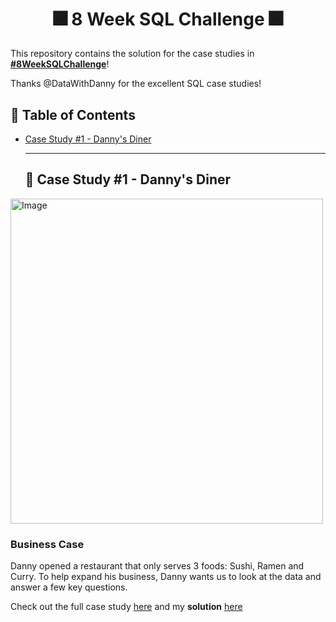 # <p align="center" style="margin-top: 0px;">🎆 8 Week SQL Challenge 🎆

This repository contains the solution for the case studies in **[#8WeekSQLChallenge](https://8weeksqlchallenge.com)**!

Thanks @DataWithDanny for the excellent SQL case studies!

## 🧾 Table of Contents
- [Case Study #1 - Danny's Diner](#-case-study-1---dannys-diner)
  
  ***
  
  ## 🍜 Case Study #1 - Danny's Diner
<img src="https://user-images.githubusercontent.com/81607668/127727503-9d9e7a25-93cb-4f95-8bd0-20b87cb4b459.png" alt="Image" width="500" height="520">
  
  ### Business Case
Danny opened a restaurant that only serves 3 foods: Sushi, Ramen and Curry. To help expand his business, Danny wants us to look at the data and answer a few key questions. 
  
Check out the full case study [here](https://8weeksqlchallenge.com/case-study-1/) and my **solution** [here](https://github.com/willn13/Data_Analyst_Portfolio/blob/main/8%20Weeks%20SQL%20Challenge/Week%201%20-%20Danny's%20Diner/dannys_diner.sql)
